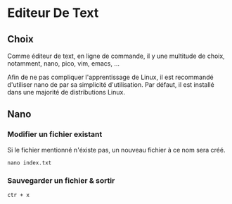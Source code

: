 # Editeur De Text

## Choix

Comme éditeur de text, en ligne de commande, il y une multitude de choix, notamment, nano, pico, vim, emacs, ...

Afin de ne pas compliquer l'apprentissage de Linux, il est recommandé d'utiliser nano de par sa simplicité d'utilisation. Par défaut, il est installé dans une majorité de distributions Linux.

## Nano

### Modifier un fichier existant

Si le fichier mentionné n'éxiste pas, un nouveau fichier à ce nom sera créé.

```text
nano index.txt
```

### Sauvegarder un fichier & sortir

```text
ctr + x
```

